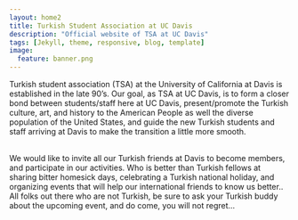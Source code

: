```yaml
---
layout: home2
title: Turkish Student Association at UC Davis
description: "Official website of TSA at UC Davis"
tags: [Jekyll, theme, responsive, blog, template]
image:
  feature: banner.png
---
```


Turkish student association (TSA) at the University of California at Davis is established in the late 90’s. Our goal, as TSA at UC Davis, is to form a closer bond between students/staff here at UC Davis, present/promote the Turkish culture, art, and history to the American People as well the diverse population of the United States, and guide the new Turkish students and staff arriving at Davis to make the transition a little more smooth.

<br />
We would like to invite all our Turkish friends at Davis to become members, and participate in our activities. Who is better than Turkish fellows at sharing bitter homesick days, celebrating a Turkish national holiday, and organizing events that will help our international friends to know us better..

<br />
All folks out there who are not Turkish, be sure to ask your Turkish buddy about the upcoming event, and do come, you will not regret…
